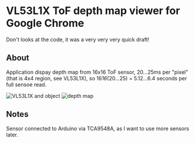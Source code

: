 VL53L1X ToF depth map viewer for Google Chrome
==============================================

Don't looks at the code, it was a very very very quick draft!

About
-----
Application dispay depth map from 16x16 ToF sensor, 20...25ms per "pixel" (that is 4x4 region, see VL53L1X), so 16*16*(20...25) = 5.12...6.4 seconds per full sensoe read.

![VL53L1X and object](https://sun9-35.userapi.com/k3euErG8EK42cMgq9W8561_0nHX4AmdGZCMKPA/vHlErP7bAlU.jpg)
![depth map](https://sun9-65.userapi.com/B_eYjHAPFyPo5oEhJfY8i_zg0nu3sgK8HHXjdA/_NKOrM-8fVw.jpg)

Notes
-----
Sensor connected to Arduino via TCA9548A, as I want to use more sensors later.
